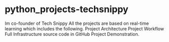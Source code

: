 # python_projects-techsnippy
Im co-founder of Tech Snippy All the projects are based on real-time learning which includes the following.  Project Architecture Project Workflow Full Infrastructure source code in GitHub Project Demonstration.

